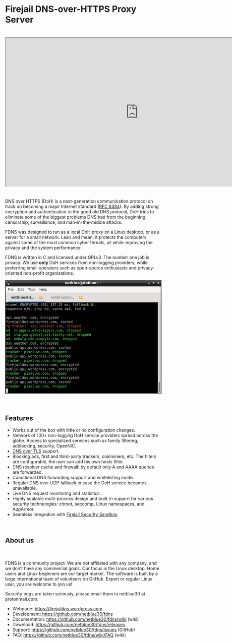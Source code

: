 # Firejail DNS-over-HTTPS Proxy Server

<div style="height:20px;">&nbsp;</div>

<iframe width="854" height="480" src="https://www.brighteon.com/e38d4f93-b147-4fa0-b941-cfd8f11bc628" frameborder="10" allowfullscreen></iframe>

<div style="height:20px;">&nbsp;</div>

DNS over HTTPS (DoH) is a next-generation communication protocol on track on becoming a major Internet standard (<a href="https://datatracker.ietf.org/doc/rfc8484/">RFC 8484</a>). By adding strong encryption and authentication to the good old DNS protocol, DoH tries to eliminate some of the biggest problems DNS had from the beginning: censorship, surveillance, and man-in-the-middle attacks.

FDNS was designed to run as a local DoH proxy on a Linux desktop, or as a server for a small network. Lean and mean, it protects the computers against some of the most common cyber threats, all while improving the privacy and the system performance.

FDNS is written in C and licensed under GPLv3. The number one job is privacy. We use <b>only</b> DoH services from non-logging providers, while preferring small operators such as open-source enthusiasts and privacy-oriented non-profit organizations.

![FDNS monitor](monitor1.png)

<div style="height:20px;">&nbsp;</div>

<h2>Features</h2>
<ul>
<li>Works out of the box with little or no configuration changes.</li>
<li>Network of 100+ non-logging DoH service providers spread across the globe. Access to specialized services such as family filtering, adblocking, security, OpenNIC.</li>
<li><a href="https://en.wikipedia.org/wiki/DNS_over_TLS">DNS over TLS</a> support.</li>
<li>Blocking ads, first and third-party trackers, coinminers, etc. The filters are configurable, the user can add his own hosts filter.</li>
<li>DNS resolver cache and firewall: by default only A and AAAA queries are forwarded.</li>
<li>Conditional DNS forwarding support and whitelisting mode.</li>
<li>Regular DNS over UDP fallback in case the DoH service becomes unavailable.</li>
<li>Live DNS request monitoring and statistics.</li>
<li>Highly scalable multi-process design and built-in support for various security technologies: chroot, seccomp, Linux namespaces, and AppArmor.</li>
<li>Seamless integration with <a href="https://firejail.wordpress.com">Firejail Security Sandbox</a>.</li>
</ul>
<div style="height:20px;">&nbsp;</div>

<h2>About us</h2>
<div style="height:20px;">&nbsp;</div>

FDNS is a community project. We are not affiliated with any company, and we don’t have any commercial goals. Our focus is the Linux desktop. Home users and Linux beginners are our target market. The software is built by a large international team of volunteers on GitHub. Expert or regular Linux user, you are welcome to join us!

Security bugs are taken seriously, please email them to netblue30 at protonmail.com.

<ul>
<li>Webpage: <a href="https://firejaildns.wordpress.com">https://firejaildns.wordpress.com</a></li>
<li>Development: <a href="https://github.com/netblue30/fdns">https://github.com/netblue30/fdns</a></li>
<li>Documentation: <a href="https://github.com/netblue30/fdns/wiki">https://github.com/netblue30/fdns/wiki</a> (wiki)</li>
<li>Download: <a href="https://github.com/netblue30/fdns/releases">https://github.com/netblue30/fdns/releases</a></li>
<li>Support: <a href="https://github.com/netblue30/fdns/issues">https://github.com/netblue30/fdns/issues</a> (GitHub)
<li>FAQ: <a href="https://github.com/netblue30/fdns/wiki/FAQ">https://github.com/netblue30/fdns/wiki/FAQ</a> (wiki)</li>
</ul>
<div style="height:20px;">&nbsp;</div>


